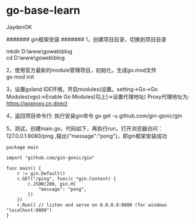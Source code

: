 # go-base-learn
JaydenOK




####### gin框架安装  #######
1，创建项目目录，切换到项目目录  

mkdir D:\www\goweb\blog  
cd D:\www\goweb\blog  
  
2，使用官方最新的module管理项目，初始化，生成go.mod文件  
go mod init

3，设置goland IDE环境，开启modules(设置。setting->Go->Go Modules(vgo)->Enable Go Modules[勾上]->设置代理地址)
Proxy代理地址为:     https://goproxy.cn,direct

4，返回项目命令行: 执行安装gin命令
go get -u github.com/gin-gonic/gin

5，测试，创建main.go，代码如下，再执行run，打开浏览器访问： 127.0.0.1:8080/ping ,输出{"message":"pong"}，即gin框架安装成功



```
package main

import "github.com/gin-gonic/gin"

func main() {
	r := gin.Default()
	r.GET("/ping", func(c *gin.Context) {
		c.JSON(200, gin.H{
			"message": "pong",
		})
	})
	r.Run() // listen and serve on 0.0.0.0:8080 (for windows "localhost:8080")
}
```
